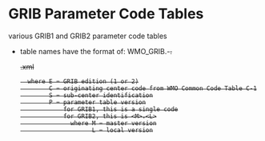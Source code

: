# GRIB Parameter Code Tables
various GRIB1 and GRIB2 parameter code tables

* table names have the format of:
     WMO_GRIB<E>.<C>-<S>.<P>.xml

        where E = GRIB edition (1 or 2)
              C = originating center code from WMO Common Code Table C-1
              S = sub-center identification
              P = parameter table version
                  for GRIB1, this is a single code
                  for GRIB2, this is <M>.<L>
                    where M = master version
                          L = local version
